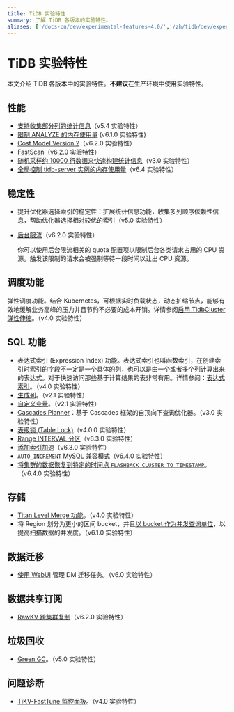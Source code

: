 ```yaml
---
title: TiDB 实验特性
summary: 了解 TiDB 各版本的实验特性。
aliases: ['/docs-cn/dev/experimental-features-4.0/','/zh/tidb/dev/experimental-features-4.0/']
---
```


# TiDB 实验特性

本文介绍 TiDB 各版本中的实验特性。**不建议**在生产环境中使用实验特性。

## 性能

+ [支持收集部分列的统计信息](/statistics.md#收集部分列的统计信息)（v5.4 实验特性）
+ [限制 ANALYZE 的内存使用量](/statistics.md#统计信息收集的内存限制) (v6.1.0 实验特性)
+ [Cost Model Version 2](/cost-model.md#cost-model-version-2)（v6.2.0 实验特性）
+ [FastScan](/develop/dev-guide-use-fastscan.md)（v6.2.0 实验特性）
+ [随机采样约 10000 行数据来快速构建统计信息](/system-variables.md#tidb_enable_fast_analyze)（v3.0 实验特性）
+ [全局控制 tidb-server 实例的内存使用量](/configure-memory-usage.md#如何配置-tidb-server-实例使用内存的阈值)（v6.4 实验特性）

## 稳定性

+ 提升优化器选择索引的稳定性：扩展统计信息功能，收集多列顺序依赖性信息，帮助优化器选择相对较优的索引（v5.0 实验特性）
+ [后台限流](/tikv-configuration-file.md#后台限流)（v6.2.0 实验特性）

    你可以使用后台限流相关的 quota 配置项以限制后台各类请求占用的 CPU 资源。触发该限制的请求会被强制等待一段时间以让出 CPU 资源。

## 调度功能

弹性调度功能。结合 Kubernetes，可根据实时负载状态，动态扩缩节点，能够有效地缓解业务高峰的压力并且节约不必要的成本开销。详情参阅[启用 TidbCluster 弹性伸缩](https://docs.pingcap.com/zh/tidb-in-kubernetes/stable/enable-tidb-cluster-auto-scaling)。（v4.0 实验特性）

## SQL 功能

+ 表达式索引 (Expression Index) 功能。表达式索引也叫函数索引，在创建索引时索引的字段不一定是一个具体的列，也可以是由一个或者多个列计算出来的表达式。对于快速访问那些基于计算结果的表非常有用。详情参阅：[表达式索引](/sql-statements/sql-statement-create-index.md)。（v4.0 实验特性）
+ [生成列](/generated-columns.md#生成列)。（v2.1 实验特性）
+ [自定义变量](/user-defined-variables.md#用户自定义变量)。（v2.1 实验特性）
+ [Cascades Planner](/system-variables.md#tidb_enable_cascades_planner)：基于 Cascades 框架的自顶向下查询优化器。（v3.0 实验特性）
+ [表级锁 (Table Lock)](/tidb-configuration-file.md#enable-table-lock-从-v400-版本开始引入)（v4.0.0 实验特性）
+ [Range INTERVAL 分区](/partitioned-table.md#range-interval-分区)（v6.3.0 实验特性）
+ [添加索引加速](/system-variables.md#tidb_ddl_enable_fast_reorg-从-v630-版本开始引入)（v6.3.0 实验特性）
+ [`AUTO_INCREMENT` MySQL 兼容模式](/auto-increment.md#mysql-兼容模式)（v6.4.0 实验特性）
+ [将集群的数据恢复到特定的时间点 `FLASHBACK CLUSTER TO TIMESTAMP`](/sql-statements/sql-statement-flashback-to-timestamp.md)。（v6.4.0 实验特性）

## 存储

+ [Titan Level Merge 功能](/storage-engine/titan-configuration.md#level-merge实验功能)。（v4.0 实验特性）
+ 将 Region 划分为更小的区间 bucket，并且[以 bucket 作为并发查询单位](/tune-region-performance.md#使用-bucket-增加并发)，以提高扫描数据的并发度。（v6.1.0 实验特性）

## 数据迁移

+ [使用 WebUI](/dm/dm-webui-guide.md) 管理 DM 迁移任务。（v6.0 实验特性）

## 数据共享订阅

+ [RawKV 跨集群复制](/tikv-configuration-file.md#api-version-从-v610-版本开始引入)（v6.2.0 实验特性）

## 垃圾回收

+ [Green GC](/system-variables.md#tidb_gc_scan_lock_mode-从-v50-版本开始引入)。（v5.0 实验特性）

## 问题诊断

+ [TiKV-FastTune 监控面板](/grafana-tikv-dashboard.md#tikv-fasttune-面板)。（v4.0 实验特性）
